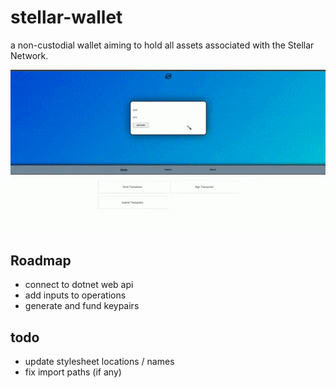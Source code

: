 # stellar-wallet

a non-custodial wallet aiming to hold all assets associated with the Stellar Network.

![front-end preview](./preview/stellar-gif.gif)

## Roadmap

- connect to dotnet web api
- add inputs to operations
- generate and fund keypairs

## todo

- update stylesheet locations / names
- fix import paths (if any)
